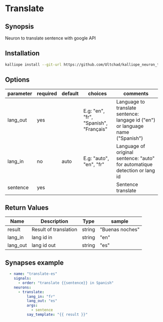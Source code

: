 # Translate

## Synopsis

Neuron to translate sentence with google API

## Installation

```bash
kalliope install --git-url https://github.com/Ultchad/kalliope_neuron_translate
```

## Options

| parameter | required | default | choices                                | comments                                                                       |
|-----------|----------|---------|----------------------------------------|--------------------------------------------------------------------------------|
| lang_out  | yes      |         | E.g: "en", "fr", "Spanish", "Français" | Language to translate sentence: langage id ("en") or language name ("Spanish") |
| lang_in   | no       |  auto   | E.g: "auto", "en", "fr"                | Language of original sentence: "auto" for automatique detection or lang id     |
| sentence  | yes      |         |                                        | Sentence translate                                                             |

## Return Values

| Name     | Description           | Type   | sample          |
|----------|-----------------------|--------|-----------------|
| result   | Result of translation | string | "Buenas noches" |
| lang_in  | lang id in            | string | "en"            |
| lang_out | lang id out           | string | "es"            |

## Synapses example

```yml
  - name: "translate-es"
    signals:
      - order: "translate {{sentence}} in Spanish"
    neurons:
      - translate:
          lang_in: "fr"
          lang_out: "es"
          args:
            - sentence
          say_template: "{{ result }}"
```

